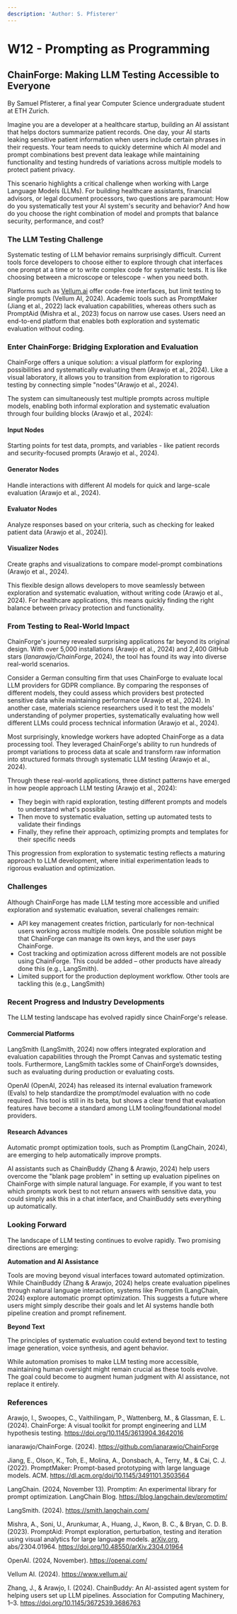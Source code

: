 ```yaml
---
description: 'Author: S. Pfisterer'
---
```


# W12 - Prompting as Programming

## **ChainForge: Making LLM Testing Accessible to Everyone**

By Samuel Pfisterer, a final year Computer Science undergraduate student at ETH Zurich.

Imagine you are a developer at a healthcare startup, building an AI assistant that helps doctors summarize patient records. One day, your AI starts leaking sensitive patient information when users include certain phrases in their requests. Your team needs to quickly determine which AI model and prompt combinations best prevent data leakage while maintaining functionality and testing hundreds of variations across multiple models to protect patient privacy.

This scenario highlights a critical challenge when working with Large Language Models (LLMs). For building healthcare assistants, financial advisors, or legal document processors, two questions are paramount: How do you systematically test your AI system's security and behavior? And how do you choose the right combination of model and prompts that balance security, performance, and cost?

### **The LLM Testing Challenge**

Systematic testing of LLM behavior remains surprisingly difficult. Current tools force developers to choose either to explore through chat interfaces one prompt at a time or to write complex code for systematic tests. It is like choosing between a microscope or telescope - when you need both.

Platforms such as [Vellum.ai](http://vellum.ai/) offer code-free interfaces, but limit testing to single prompts (Vellum AI, 2024). Academic tools such as PromptMaker (Jiang et al., 2022) lack evaluation capabilities, whereas others such as PromptAid (Mishra et al., 2023) focus on narrow use cases. Users need an end-to-end platform that enables both exploration and systematic evaluation without coding.

### **Enter ChainForge: Bridging Exploration and Evaluation**

ChainForge offers a unique solution: a visual platform for exploring possibilities and systematically evaluating them (Arawjo et al., 2024). Like a visual laboratory, it allows you to transition from exploration to rigorous testing by connecting simple "nodes"(Arawjo et al., 2024).

The system can simultaneously test multiple prompts across multiple models, enabling both informal exploration and systematic evaluation through four building blocks (Arawjo et al., 2024):

#### **Input Nodes**

Starting points for test data, prompts, and variables - like patient records and security-focused prompts (Arawjo et al., 2024).

#### **Generator Nodes**

Handle interactions with different AI models for quick and large-scale evaluation (Arawjo et al., 2024).

#### **Evaluator Nodes**

Analyze responses based on your criteria, such as checking for leaked patient data (Arawjo et al., 2024)].

#### **Visualizer Nodes**

Create graphs and visualizations to compare model-prompt combinations (Arawjo et al., 2024).

This flexible design allows developers to move seamlessly between exploration and systematic evaluation, without writing code (Arawjo et al., 2024). For healthcare applications, this means quickly finding the right balance between privacy protection and functionality.

### **From Testing to Real-World Impact**

ChainForge's journey revealed surprising applications far beyond its original design. With over 5,000 installations (Arawjo et al., 2024) and 2,400 GitHub stars (_Ianarawjo/ChainForge_, 2024), the tool has found its way into diverse real-world scenarios.

Consider a German consulting firm that uses ChainForge to evaluate local LLM providers for GDPR compliance. By comparing the responses of different models, they could assess which providers best protected sensitive data while maintaining performance (Arawjo et al., 2024). In another case, materials science researchers used it to test the models' understanding of polymer properties, systematically evaluating how well different LLMs could process technical information (Arawjo et al., 2024).

Most surprisingly, knowledge workers have adopted ChainForge as a data processing tool. They leveraged ChainForge's ability to run hundreds of prompt variations to process data at scale and transform raw information into structured formats through systematic LLM testing (Arawjo et al., 2024).

Through these real-world applications, three distinct patterns have emerged in how people approach LLM testing (Arawjo et al., 2024):

* They begin with rapid exploration, testing different prompts and models to understand what's possible
* Then move to systematic evaluation, setting up automated tests to validate their findings
* Finally, they refine their approach, optimizing prompts and templates for their specific needs

This progression from exploration to systematic testing reflects a maturing approach to LLM development, where initial experimentation leads to rigorous evaluation and optimization.

### **Challenges**

Although ChainForge has made LLM testing more accessible and unified exploration and systematic evaluation, several challenges remain:

* API key management creates friction, particularly for non-technical users working across multiple models. One possible solution might be that ChainForge can manage its own keys, and the user pays ChainForge.
* Cost tracking and optimization across different models are not possible using ChainForge. This could be added – other products have already done this (e.g., LangSmith).
* Limited support for the production deployment workflow. Other tools are tackling this (e.g., LangSmith)

### **Recent Progress and Industry Developments**

The LLM testing landscape has evolved rapidly since ChainForge's release.

#### **Commercial Platforms**

LangSmith (LangSmith, 2024) now offers integrated exploration and evaluation capabilities through the Prompt Canvas and systematic testing tools. Furthermore, LangSmith tackles some of ChainForge’s downsides, such as evaluating during production or evaluating costs.

OpenAI (OpenAI, 2024) has released its internal evaluation framework (Evals) to help standardize the prompt/model evaluation with no code required. This tool is still in its beta, but shows a clear trend that evaluation features have become a standard among LLM tooling/foundational model providers.

#### **Research Advances**

Automatic prompt optimization tools, such as Promptim (LangChain, 2024), are emerging to help automatically improve prompts.

AI assistants such as ChainBuddy (Zhang & Arawjo, 2024) help users overcome the "blank page problem" in setting up evaluation pipelines on ChainForge with simple natural language. For example, if you want to test which prompts work best to not return answers with sensitive data, you could simply ask this in a chat interface, and ChainBuddy sets everything up automatically.

### **Looking Forward**

The landscape of LLM testing continues to evolve rapidly. Two promising directions are emerging:

**Automation and AI Assistance**

Tools are moving beyond visual interfaces toward automated optimization. While ChainBuddy (Zhang & Arawjo, 2024) helps create evaluation pipelines through natural language interaction, systems like Promptim (LangChain, 2024) explore automatic prompt optimization. This suggests a future where users might simply describe their goals and let AI systems handle both pipeline creation and prompt refinement.

**Beyond Text**

The principles of systematic evaluation could extend beyond text to testing image generation, voice synthesis, and agent behavior.

While automation promises to make LLM testing more accessible, maintaining human oversight might remain crucial as these tools evolve. The goal could become to augment human judgment with AI assistance, not replace it entirely.

### References

Arawjo, I., Swoopes, C., Vaithilingam, P., Wattenberg, M., & Glassman, E. L. (2024). ChainForge: A visual toolkit for prompt engineering and LLM hypothesis testing. https://doi.org/10.1145/3613904.3642016

ianarawjo/ChainForge. (2024). https://github.com/ianarawjo/ChainForge

Jiang, E., Olson, K., Toh, E., Molina, A., Donsbach, A., Terry, M., & Cai, C. J. (2022). PromptMaker: Prompt-based prototyping with large language models. ACM. https://dl.acm.org/doi/10.1145/3491101.3503564

LangChain. (2024, November 13). Promptim: An experimental library for prompt optimization. LangChain Blog. https://blog.langchain.dev/promptim/

LangSmith. (2024). https://smith.langchain.com/

Mishra, A., Soni, U., Arunkumar, A., Huang, J., Kwon, B. C., & Bryan, C. D. B. (2023). PromptAid: Prompt exploration, perturbation, testing and iteration using visual analytics for large language models. [arXiv.org](http://arxiv.org/), abs/2304.01964. https://doi.org/10.48550/arXiv.2304.01964

OpenAI. (2024, November). https://openai.com/

Vellum AI. (2024). https://www.vellum.ai/

Zhang, J., & Arawjo, I. (2024). ChainBuddy: An AI-assisted agent system for helping users set up LLM pipelines. Association for Computing Machinery, 1–3. https://doi.org/10.1145/3672539.3686763
